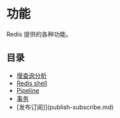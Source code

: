 # 功能

Redis 提供的各种功能。

## 目录

- [慢查询分析](slow-query.md)
- [Redis shell](redis-shell.md)
- [Pipeline](Pipeline.md)
- [事务](transaction.md)
- [发布订阅]](publish-subscribe.md)
